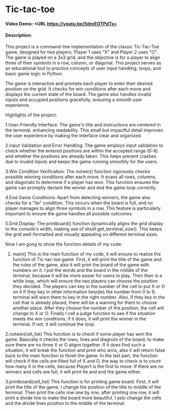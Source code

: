 # Tic-tac-toe
#### Video Demo:  <URL https://youtu.be/5dreEOTPdTs>
#### Description:
This project is a command-line implementation of the classic Tic-Tac-Toe game, designed for two players. Player 1 uses "X" and Player 2 uses "O". The game is played on a 3x3 grid, and the objective is for a player to align three of their symbols in a row, column, or diagonal. This project serves as an educational tool to practice concepts of user input handling, loops, and basic game logic in Python.

The game is interactive and prompts each player to enter their desired position on the grid. It checks for win conditions after each move and displays the current state of the board. The game also handles invalid inputs and occupied positions gracefully, ensuring a smooth user experience.

Highlights of the project:

1.User-Friendly Interface:
The game's title and instructions are centered in the terminal, enhancing readability. This small but impactful detail improves the user experience by making the interface clear and organized.

2.Input Validation and Error Handling:
The game employs input validation to check whether the entered positions are within the accepted range (0-8) and whether the positions are already taken. This helps prevent crashes due to invalid inputs and keeps the game running smoothly for the users.

3.Win Condition Verification:
The notwin() function rigorously checks possible winning conditions after each move. It scans all rows, columns, and diagonals to determine if a player has won. This function ensures the game can promptly declare the winner and end the game loop correctly.

4.End Game Conditions:
Apart from detecting winners, the game also checks for a "tie" condition. This occurs when the board is full, and no player manages to align three symbols in a row. This feature is particularly important to ensure the game handles all possible outcomes.

5.Grid Display:
The printboard() function dynamically aligns the grid display to the console's width, making use of shutil.get_terminal_size(). This keeps the grid well-formatted and visually appealing on different terminal sizes.

Now I am gong to show the function details of my code:

1. main()
This is the main function of my code, it will ensure to realize the function of Tic-tac-toe game. First, it will print the title of the game and the rules of the game, also it will print the board of the game with numbers on it. I put the words and the board in the middle of the terminal, because it will be more easier for users to play. Then their is a while loop, which will ensure the two players can choose the position they decided. The players can key in the number of the cell to put X or O on it If they key in other information besides the number from 0 to 9, terminal will warn them to key in the right number. Also, if they key in the cell that is already placed, there will be a warning for them to choose another place. After they choose the number of the position, the cell will change to X or O. Finally I call a judge function to see if the situation meets the win conditions, if it does, it will print the winner in the terminal. If not, it will continue the loop.

2.notwin(cell_list)
This function is to check if some player has won the game. Basically it checks the rows, lines and diagnols of the board, to make sure there are no three X or O aligns together. If it does find such a situation, it will break the function and print who wins, also it will return false back to the main function to finish the game. In the last part, the function will check if the cells are filled full of X and O, the way to check is to count how many X in the cells, because Player1 is the first to move. If there are no winners and cells are full, it will print tie and end the game either.

3.printboard(cell_list)
This function is for printing game board. First, it will print the title of the game, I change the position of the title to middle of the terminal. Then print the cells row one by one, after printing one row, it will print a divide line to make the board more beautiful. I aslo change the cells and the divide lines position to the middle of the terminal.
